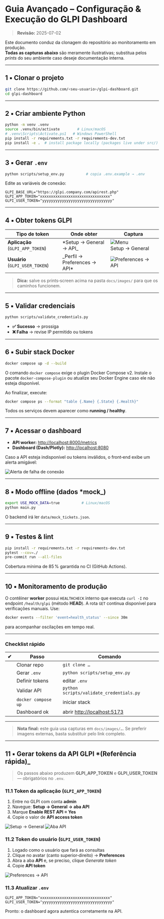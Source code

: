 
# Guia Avançado – Configuração & Execução do **GLPI Dashboard**

> **Revisão:** 2025-07-02  

Este documento conduz da clonagem do repositório ao monitoramento em produção.  
**Todas as capturas abaixo** são meramente ilustrativas; substitua pelos _prints_ do seu ambiente caso deseje documentação interna.

---

## 1 ▪️ Clonar o projeto

```bash
git clone https://github.com/<seu-usuario>/glpi-dashboard.git
cd glpi-dashboard
```

---

## 2 ▪️ Criar ambiente Python

```bash
python -m venv .venv
source .venv/bin/activate        # Linux/macOS
# .venv\Scripts\Activate.ps1   # Windows PowerShell
pip install -r requirements.txt -r requirements-dev.txt
pip install -e .  # install package locally (packages live under src/)
```

---

## 3 ▪️ Gerar `.env`

```bash
python scripts/setup_env.py          # copia .env.example → .env
```

Edite as variáveis de conexão:

```env
GLPI_BASE_URL="https://glpi.company.com/apirest.php"
GLPI_APP_TOKEN="xxxxxxxxxxxxxxxxxxxxxxxxxxxxxxxx"
GLPI_USER_TOKEN="yyyyyyyyyyyyyyyyyyyyyyyyyyyyyyyy"
```

---

## 4 ▪️ Obter tokens GLPI

| Tipo de token | Onde obter | Captura |
|---------------|------------|---------|
| **Aplicação** (`GLPI_APP_TOKEN`) | *Setup → General → API_ | ![Menu Setup → General](docs/images/app_token_menu.png) |
| **Usuário** (`GLPI_USER_TOKEN`)  | _Perfil → Preferences → API* | ![Preferences → API](docs/images/user_token_pref.png) |

> **Dica:** salve os prints‑screen acima na pasta `docs/images/` para que os caminhos funcionem.  

---

## 5 ▪️ Validar credenciais

```bash
python scripts/validate_credentials.py
```

- **✅ Sucesso** → prossiga  
- **❌ Falha** → revise IP permitido ou tokens

---

## 6 ▪️ Subir stack Docker

```bash
docker compose up -d --build
```

O comando `docker compose` exige o plugin Docker Compose v2. Instale o pacote
`docker-compose-plugin` ou atualize seu Docker Engine caso ele não esteja
disponível.

Ao finalizar, execute:

```bash
docker compose ps --format "table {.Name} {.State} {.Health}"
```

Todos os serviços devem aparecer como **running / healthy**.

---

## 7 ▪️ Acessar o dashboard

- **API worker:** <http://localhost:8000/metrics>  
- **Dashboard (Dash/Plotly):** <http://localhost:8080>

Caso a API esteja indisponível ou tokens inválidos, o front‑end exibe um alerta amigável:

![Alerta de falha de conexão](docs/images/dashboard_alert.png)

---

## 8 ▪️ Modo offline (dados *mock_)

```bash
export USE_MOCK_DATA=true          # Linux/macOS
python main.py
```

O backend irá ler `data/mock_tickets.json`.

---

## 9 ▪️ Testes & lint

```bash
pip install -r requirements.txt -r requirements-dev.txt
pytest --cov=./
pre-commit run --all-files
```

Cobertura mínima de 85 % garantida no CI (GitHub Actions).

---

## 10 ▪️ Monitoramento de produção

O contêiner **worker** possui `HEALTHCHECK` interno que executa `curl -I` no
endpoint `/health/glpi` (método **HEAD**). A rota `GET` continua disponível para
verificações manuais. Use:

```bash
docker events --filter 'event=health_status' --since 30m
```

para acompanhar oscilações em tempo real.

---

### Checklist rápido

| ✔ | Passo | Comando |
|---|-------|---------|
|   | Clonar repo | `git clone …` |
|   | Gerar `.env` | `python scripts/setup_env.py` |
|   | Definir tokens | editar `.env` |
|   | Validar API | `python scripts/validate_credentials.py` |
|   | `docker compose up` | iniciar stack |
|   | Dashboard ok | abrir <http://localhost:5173> |

---

> **Nota final:** este guia usa capturas em `docs/images/…`. Se preferir imagens externas, basta substituir pelo link completo.

---

## 11 ▪️ Gerar tokens da API GLPI *(Referência rápida)_

> Os passos abaixo produzem **GLPI_APP_TOKEN** e **GLPI_USER_TOKEN** — obrigatórios no `.env`.

### 11.1 Token da aplicação (`GLPI_APP_TOKEN`)

1. Entre no GLPI com conta **admin**  
2. Navegue: **Setup → General → aba API**  
3. Marque **Enable REST API = Yes**  
4. Copie o valor de **API access token**

![Setup → General](https://tic.gal/wp-content/uploads/2019/07/1-enable-api-1.png)
![Aba API](https://tic.gal/wp-content/uploads/2019/07/1-enable-api.png)

### 11.2 Token do usuário (`GLPI_USER_TOKEN`)

1. Logado como o usuário que fará as consultas  
2. Clique no avatar (canto superior‑direito) → **Preferences**  
3. Abra a aba **API** e, se preciso, clique _Generate token_  
4. Copie **API token**

![Preferences → API](https://tic.gal/wp-content/uploads/2019/07/3-user-generate-api-token.png)

### 11.3 Atualizar `.env`

```env
GLPI_APP_TOKEN="xxxxxxxxxxxxxxxxxxxxxxxxxxxxxxxx"
GLPI_USER_TOKEN="yyyyyyyyyyyyyyyyyyyyyyyyyyyyyyyy"
```

Pronto: o dashboard agora autentica corretamente na API.
